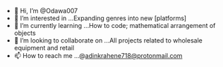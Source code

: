 - 👋 Hi, I’m @Odawa007
- 👀 I’m interested in ...Expanding genres into new [platforms]
- 🌱 I’m currently learning ...How to code; mathematical arrangement of objects
- 💞️ I’m looking to collaborate on ...All projects related to wholesale equipment and retail
- 📫 How to reach me ...@adinkrahene718@protonmail.com

<!---
Odawa007/Odawa007 is a ✨ special ✨ repository because its `README.md` (this file) appears on your GitHub profile.
You can click the Preview link to take a look at your changes.
--->
